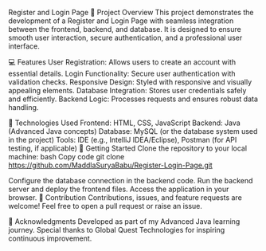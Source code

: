 Register and Login Page
📝 Project Overview
This project demonstrates the development of a Register and Login Page with seamless integration between the frontend, backend, and database. It is designed to ensure smooth user interaction, secure authentication, and a professional user interface.

💻 Features
User Registration: Allows users to create an account with essential details.
Login Functionality: Secure user authentication with validation checks.
Responsive Design: Styled with responsive and visually appealing elements.
Database Integration: Stores user credentials safely and efficiently.
Backend Logic: Processes requests and ensures robust data handling.

🔧 Technologies Used
Frontend: HTML, CSS, JavaScript
Backend: Java (Advanced Java concepts)
Database: MySQL (or the database system used in the project)
Tools: IDE (e.g., IntelliJ IDEA/Eclipse), Postman (for API testing, if applicable)
🚀 Getting Started
Clone the repository to your local machine:
bash
Copy code
git clone https://github.com/MaddlaSuryaBabu/Register-Login-Page.git
 
Configure the database connection in the backend code.
Run the backend server and deploy the frontend files.
Access the application in your browser.
🤝 Contribution
Contributions, issues, and feature requests are welcome! Feel free to open a pull request or raise an issue.

🙌 Acknowledgments
Developed as part of my Advanced Java learning journey.
Special thanks to Global Quest Technologies for inspiring continuous improvement.
